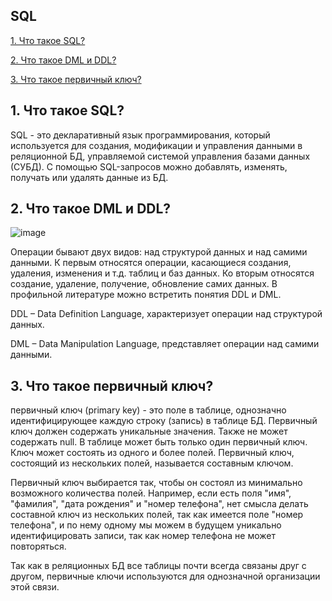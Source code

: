 ## SQL

[1. Что такое SQL?](#1-Что-такое-SQL)

[2. Что такое DML и DDL?](#2-Что-такое-DML-и-DDL)

[3. Что такое первичный ключ?](#3-Что-такое-первичный-ключ)



## 1. Что такое SQL?
SQL - это декларативный язык программирования, который используется для создания, модификации и управления данными в реляционной БД, управляемой системой управления базами данных (СУБД). С помощью SQL-запросов можно добавлять, изменять, получать или удалять данные из БД.

## 2. Что такое DML и DDL?
![image](https://github.com/artemaverin/summary/assets/97846877/3bd0357e-64ec-4edf-98fb-be075f6e041c)

Операции бывают двух видов: над структурой данных и над самими данными. К первым относятся операции, касающиеся создания, удаления, изменения и т.д. таблиц и баз данных. Ко вторым относятся создание, удаление, получение, обновление самих данных. В профильной литературе можно встретить понятия DDL и DML. 

DDL – Data Definition Language, характеризует операции над структурой данных.

DML – Data Manipulation Language, представляет операции над самими данными.

## 3. Что такое первичный ключ?
первичный ключ (primary key) - это поле в таблице, однозначно идентифицирующее каждую строку (запись) в таблице БД. Первичный ключ должен содержать уникальные значения. Также не может содержать null. В таблице может быть только один первичный ключ. Ключ может состоять из одного и более полей. Первичный ключ, состоящий из нескольких полей, называется составным ключом.

Первичный ключ выбирается так, чтобы он состоял из минимально возможного количества полей. Например, если есть поля "имя", "фамилия", "дата рождения" и "номер телефона", нет смысла делать составной ключ из нескольких полей, так как имеется поле "номер телефона", и по нему одному мы можем в будущем уникально идентифицировать записи, так как номер телефона не может повторяться.

Так как в реляционных БД все таблицы почти всегда связаны друг с другом, первичные ключи используются для однозначной организации этой связи.
